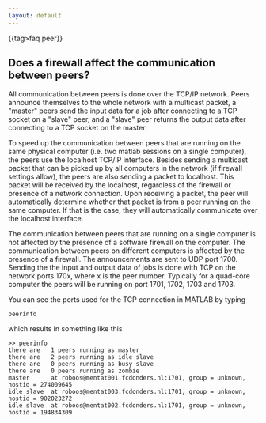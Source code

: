 ```yaml
---
layout: default
---
```


{{tag>faq peer}}
##  Does a firewall affect the communication between peers?

All communication between peers is done over the TCP/IP network. Peers announce themselves to the whole network with a multicast packet, a "master" peers send the input data for a job after connecting to a TCP socket on a "slave" peer, and a "slave" peer returns the output data after connecting to a TCP socket on the master.

To speed up the communication between peers that are running on the same physical computer (i.e. two matlab sessions on a single computer), the peers use the localhost TCP/IP interface. Besides sending a multicast packet that can be picked up by all computers in the network (if firewall settings allow), the peers are also sending a packet to localhost. This packet will be received by the localhost, regardless of the firewall or presence of a network connection. Upon receiving a packet, the peer will automatically determine whether that packet is from a peer running on the same computer. If that is the case, they will automatically communicate over the localhost interface. 

The communication between peers that are running on a single computer is not affected by the presence of a software firewall on the computer. The communication between peers on different computers is affected by the presence of a firewall. The announcements are sent to UDP port 1700. Sending the the input and output data of jobs is done with TCP on the network ports 170x, where x is the peer number. Typically for a quad-core computer the peers will be running on port 1701, 1702, 1703 and 1703. 

You can see the ports used for the TCP connection in MATLAB by typing 

    peerinfo

which results in something like this

    >> peerinfo
    there are   1 peers running as master
    there are   2 peers running as idle slave
    there are   0 peers running as busy slave
    there are   0 peers running as zombie
    master      at roboos@mentat001.fcdonders.nl:1701, group = unknown, hostid = 274009645
    idle slave  at roboos@mentat003.fcdonders.nl:1701, group = unknown, hostid = 902023272
    idle slave  at roboos@mentat002.fcdonders.nl:1701, group = unknown, hostid = 194834309



